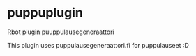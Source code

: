 puppuplugin
===========

Rbot plugin puuppulausegeneraattori

This plugin uses puppulausegeneraattori.fi for puppulauseet :D
